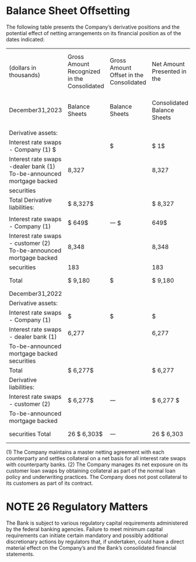 # Balance Sheet Offsetting  

The following table presents the Company’s derivative positions and the potential effect of netting arrangements on its financial position as of the dates indicated:  

<html><body><table><tr><td>(dollars in thousands)</td><td>Gross Amount Recognized in the Consolidated</td><td>Gross Amount Offset in the Consolidated</td><td>Net Amount Presented in the</td><td>Gross Amount Not Offset in the Consolidated Balance Sheets</td><td></td></tr><tr><td>December31,2023</td><td>Balance Sheets</td><td>Balance Sheets</td><td>Consolidated Balance Sheets</td><td>Cash Collateral Pledged (Received)</td><td>Net Amount</td></tr><tr><td></td></tr><tr><td>Derivative assets:</td><td></td><td></td><td></td><td></td><td></td></tr><tr><td>Interest rate swaps - Company (1) $</td><td></td><td>$</td><td>$ 1$</td><td></td><td>-$</td></tr><tr><td>Interest rate swaps -dealer bank (1) To-be-announced mortgage backed</td><td>8,327</td><td></td><td>8,327</td><td>(1,740)</td><td>6,587</td></tr><tr><td> securities</td><td></td><td></td><td></td><td></td><td></td></tr><tr><td>Total Derivative liabilities:</td><td>$ 8,327$</td><td></td><td>$ 8,327</td><td>$ (1,740)$</td><td>6,587</td></tr><tr><td></td></tr><tr><td>Interest rate swaps - Company (1)</td><td>$ 649$</td><td>一 $</td><td>649$</td><td>550$</td><td>99</td></tr><tr><td>Interest rate swaps - customer (2) To-be-announced mortgage backed</td><td>8,348</td><td></td><td>8,348</td><td></td><td>8,348</td></tr><tr><td>securities</td><td>183</td><td></td><td>183</td><td></td><td>183</td></tr><tr><td>Total</td><td>$ 9,180</td><td>$</td><td>$ 9,180</td><td>$ 550</td><td>$ 8,630</td></tr><tr><td>December31,2022</td></tr><tr><td>Derivative assets:</td><td></td><td></td><td></td><td></td><td></td></tr><tr><td>Interest rate swaps - Company (1)</td><td>$</td><td>$</td><td>$</td><td>1$</td><td>1$</td></tr><tr><td> Interest rate swaps - dealer bank (1)</td><td>6,277</td><td></td><td>6,277</td><td>(6,030)</td><td>247</td></tr><tr><td>To-be-announced mortgage backed securities</td><td></td><td></td><td></td><td></td><td></td></tr><tr><td>Total</td><td>$ 6,277$</td><td></td><td>$ 6,277</td><td>$ (6,030)$</td><td>247</td></tr><tr><td>Derivative liabilities:</td></tr><tr><td> Interest rate swaps - customer (2)</td><td>$ 6,277$</td><td>一</td><td>$ 6,277 $</td><td>309$</td><td>5,968</td></tr><tr><td>To-be-announced mortgage backed</td><td></td><td></td><td></td><td></td><td></td></tr><tr><td>securities Total</td><td>26 $ 6,303$</td><td>一</td><td>26 $ 6,303</td><td>$ 309</td><td>26 $ 5,994</td></tr></table></body></html>

(1) The Company maintains a master netting agreement with each counterparty and settles collateral on a net basis for all interest rate swaps with counterparty banks. (2) The Company manages its net exposure on its customer loan swaps by obtaining collateral as part of the normal loan policy and underwriting practices. The Company does not post collateral to its customers as part of its contract.  

# NOTE 26 Regulatory Matters  

The Bank is subject to various regulatory capital requirements administered by the federal banking agencies. Failure to meet minimum capital requirements can initiate certain mandatory and possibly additional discretionary actions by regulators that, if undertaken, could have a direct material effect on the Company’s and the Bank’s consolidated financial statements.  